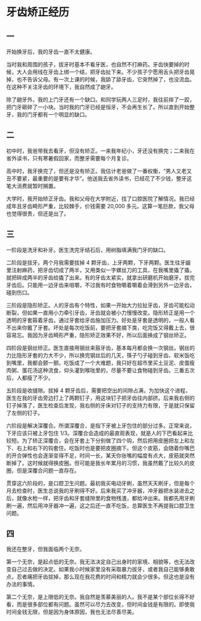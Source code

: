 # 牙齿矫正经历

## 一

开始换牙后，我的牙齿一直不太健康。

当时我和周围的孩子，拔牙时基本不看牙医，也自然不打麻药。牙齿快要掉的时候，大人会用线在牙齿上绑一个结，把牙齿扯下来。不少孩子宁愿用舌头把牙齿晃掉，也不告诉父母。有一次上课的时候，我舔了舔牙齿，它突然掉了，也没流血。在这种不关注牙齿的环境下，我自然成了龅牙。

除了龅牙外，我的上门牙还有一个缺口。和同学玩两人三足时，我往前摔了一跤，把门牙砸碎了一小块。当时我的门牙已经是恒牙，不会再生长了。所以直到开始整牙，我的门牙都有一个明显的缺口。

## 二

初中时，我爸带我去看牙，但没有矫正。一来我年纪小，牙还没有换完；二来我在省外读书，只有寒暑假回家，而整牙需要每个月复诊。

高中时，我牙换完了，但还是没有矫正。我估计老爸做了一番权衡，“男人又老又丑不要紧，最重要的是要有才华”。他送我去省外读书，已经花了不少钱，整牙这笔大消费就暂时搁置。

大学时，我开始矫正牙齿。我和父母在大学附近，找了口腔医院了解情况。我已经成年且牙齿畸形严重，比较棘手，价钱需要 20,000 多元。这算一笔巨款，我父母也觉得很贵，但还是出了。

## 三

一阶段是洗牙和补牙。医生洗完牙结石后，用树脂填满我门牙的缺口。

二阶段是拔牙。两个月我需要拔掉 4 颗牙齿，上牙两颗，下牙两颗。医生往牙龈里注射麻药，把牙齿切成了两半，又用类似一字螺丝刀的工具，在我嘴里撬了撬，就把碎成两半的牙齿给撬了出来。有的牙齿太紧实，就拿出研磨机开始磨牙。拔完牙齿后。只能用一边牙齿来咀嚼，不过我有时食物嚼着嚼着会滑到另外一边牙齿，碰到伤口。

三阶段是隐形矫正。人的牙齿有个特性，如果一开始大力拉扯牙齿，牙齿可能松动断裂，但如果一直用小力牵引牙齿，牙齿就会被小力慢慢改变。隐形矫正是用一个透明的牙套箍着牙齿，通过牙套给牙齿施加压力。好处是牙套是透明的，一般人看不出来你戴了牙套。坏处是每次吃饭前，要把牙套摘下类，吃完饭又得戴上去，很容易忘。我因为牙齿畸形严重，隐形矫正效果不好，所以后面换成了钢丝矫正。

四阶段是钢丝矫正。医生直接用钢丝来箍牙齿，基本每月都会换一次钢丝。钢丝的力比隐形牙套的力大不少，所以换完钢丝后的几天，筷子勺子碰到牙齿、软米饭吃到嘴里，我都会颤一颤。吃饭成了一个大难题，我只好在超市里买土豆泥、皮蛋瘦肉粥、蛋花汤这种流食，仰头灌到喉咙里的，尽量不要让食物碰到牙齿。三番五次后，人都瘦了不少。

五阶段是收缝隙。拔掉 4 颗牙齿后，需要把空出的间隙占满，为加快这个进程，医生在我的牙齿旁边打上了两颗钉子，用这块钉子把牙齿往内部挤。后来我右侧的钉子掉落了，医生检查后发现，我右侧的牙床对钉子的支持力有限，于是就只保留了左侧的钉子。

六阶段是解决深覆合。所谓深覆合，是指下牙被上牙包住的部分过多。正常来说，下牙应该只被上牙包住 1/3。深覆合会造成的最直观表现，就是人的下巴看起来比较短。为了矫正深覆合，会在牙套上下分别做了四个钩，然后把用皮圈把左上和左下、右上和右下的钩套住。吃饭时也是要把皮圈摘下。但这个皮筋，会随着你嘴巴的开合弹性也会逐渐变得不足，时间一长，某天你张嘴的幅度有点大，皮筋就突然断掉了。这时候就得换皮圈。但可能是我长年累月的习惯，我虽然戴了比较久的皮圈，但是深覆合问题一直存在。

贯穿这六阶段的，是口腔卫生问题。最初我买电动牙刷，虽然天天刷牙，但是每个月去检查时，医生总说我的牙刷得不好。后来我买了冲牙器，冲牙器把水装进去之后，就像水枪一样，把牙齿和牙套缝隙里的食物残渣，都给冲出来。我都先用牙刷刷一遍，然后用冲牙器冲一遍，这之后还一直不吃饭，总算医生不再提我口腔卫生问题。

## 四

我还在整牙，但我面临两个无奈。

第一个无奈，是起点低的无奈。我无法决定自己出身时的家境、相貌等，也无法改变自己过去做的决定。如果我小时候家里没有采取暴力拔牙，或者我自己能够勇敢点，忍者痛把牙齿拔掉，那么现在我花费的时间和精力就会少很多。但这也是没有办法的事情。

第二个无奈，是上限低的无奈。我自然是羡慕美丽的人。我不是某个部位长得不好看，而是很多部位都有问题。虽然可以尽力去改变，但时间金钱是有限的。即使我时间金钱无限，但是因为身体原因，我也无法尽善尽美。
